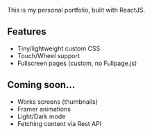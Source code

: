 This is my personal portfolio, built with ReactJS.

## Features

* Tiny/lightweight custom CSS
* Touch/Wheel support
* Fullscreen pages (custom, no Fullpage.js)
 
## Coming soon...

* Works screens (thumbnails)
* Framer animations  
* Light/Dark mode
* Fetching content via Rest API
